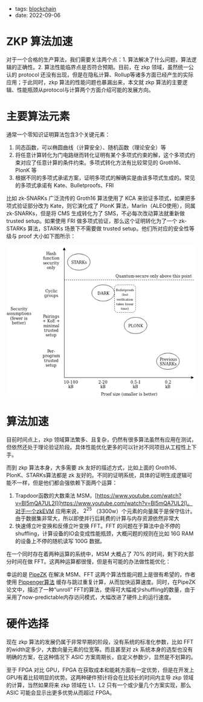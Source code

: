 - tags: [blockchain](/tags.md#blockchain)
- date: 2022-09-06

# ZKP 算法加速

对于一个合格的生产算法，我们需要关注两个点：1. 算法解决了什么问题，算法逻辑的正确性。2. 算法性能临界点是否符合预期。目前，在 zkp 领域，虽然统一公认的 protocol 还没有出现，但是在隐私计算、Rollup等诸多方面已经产生的实际应用；于此同时，zkp 算法的性能问题也暴漏出来，本文就 zkp 算法的主要逻辑、性能瓶颈从protocol与计算两个方面介绍可能的发展方向。

# 主要算法元素

通常一个零知识证明算法包含3个关键元素：

1. 同态函数，可以椭圆曲线（计算安全）、随机函数（理论安全）等
2. 将任意计算转化为门电路继而转化证明有某个多项式约束的解，这个多项式约束对应了任意计算的条件约束。多项式转化方法有比较常见的 Groth16、PlonK 等
3. 根据不同的多项式承诺方案，证明多项式的解确实是由该多项式生成的。常见的多项式承诺有 Kate、Bulletproofs、FRI

比如 zk-SNARKs 广泛流传的 Groth16 算法使用了 KCA 来验证多项式，如果把多项式验证部分改为 Kate，则它演化成了 PlonK 算法，Marlin（ALEO使用），同属 zk-SNARKs，但是将 CMS 生成转化为了 SMS，不必每次改动算法就重新做 trusted setup。如果使用 FRI 做多项式验证，那么这个证明转化为了一个 zk-STARKs 算法，STARKs 场景下不需要做 trusted setup。他们所对应的安全性等级与 proof 大小如下图所示：

![Untitled](/images/2022-09-06-1.png)

# 算法加速

目前时间点上，zkp 领域算法繁多、且复杂，仍然有很多算法虽然有应用在测试，但依然还处于理论验证阶段。具体性能优化更多的可以针对不同项目从工程性上下手。

而到 zkp 算法本身，大多需要 zk 友好的描述方式，比如上面的 Groth16、PlonK、STARKs算法都是 zk 友好的。不同的证明系统，具体的证明生成逻辑可能不一样，但是他们都会强依赖下面两个运算：

1. Trapdoor函数的大数乘法 MSM，[https://www.youtube.com/watch?v=Bl5mQA7UL2I](https://www.youtube.com/watch?v=Bl5mQA7UL2I)。对于一个zkEVM 应用来说， $2^{25}$ （3300w）个元素的向量属于是保守估计。由于数据集非常大，所以即使并行后耗费的计算与内存资源依然非常大
2. 快速傅立叶变换和反傅立叶变换 FFT。FFT 的问题在于算法中会不停的 shuffling，计算设备的IO会变成性能瓶颈，大概问题的规则在比如 16G RAM的设备上不停的随机读写 100G 数据。

在一个同时存在着两种运算的系统中，MSM 大概占了 70% 的时间，剩下的大部分时间在做 FFT。这两种运算都很慢，但是有可能的办法做性能优化：

幸运的是 [PipeZK](https://www.microsoft.com/en-us/research/uploads/prod/2021/05/isca21_pizk-60a269dbb1310.pdf) 在解决 MSM、FFT 这两个算法性能问题上是很有希望的，作者使用 [Pippenger算法](https://jbootle.github.io/Misc/pippenger.pdf) 缓存与跳过重复计算，从而加快运算速度。同时，在PipeZK论文中，描述了一种“unroll” FFT的算法，使得可大幅减少shuffling的数量，由于采用了now-predictable内存访问模式，大幅改进了硬件上的运行速度。

# 硬件选择

现在 zkp 算法的发展仍属于非常早期的阶段，没有系统的标准化参数，比如 FFT 的width定多少，大数向量元素的位宽等。而且甚至对 zk 系统本身的选型也没有明确的方案，在这种情况下 ASIC 方案周期长，自定义参数少，显然是不划算的。

至于 FPGA 对比 GPU，FPGA 在获取成本和能耗方面有一定优势，但是在开发上 GPU有着比较明显的优势。这两种硬件预计将会在比较长的时间内主导 zkp 领域的计算，当然如果将来 zkp 领域在 L1、L2 只有一个或少量几个方案实现，那么 ASIC 可能会显示出更多优势从而超过 FPGA。
